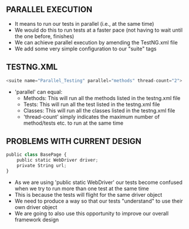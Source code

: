 ## PARALLEL EXECUTION

- It means to run our tests in parallel (i.e., at the same time)
- We would do this to run tests at a faster pace (not having to wait until the one before, finishes)
- We can achieve parallel execution by amending the TestNG.xml file
- We add some very simple configuration to our "suite" tags 

## TESTNG.XML

``` python
<suite name="Parallel_Testing" parallel="methods" thread-count="2">
```

- 'parallel' can equal:
	- Methods: This will run all the methods listed in the testng.xml file
	- Tests: This will run all the test listed in the testng.xml file
	- Classes: This will run all the classes listed in the testng.xml file
	- 'thread-count' simply indicates the maximum number of method/tests etc. to run at the same time

## PROBLEMS WITH CURRENT DESIGN

``` python
public class BasePage {
	public static WebDriver driver;
	private String url;
}
```
- As we are using 'public static WebDriver' our tests become confused when we try to run more than one test at the same time
- This is because the tests will flight for the same driver object
- We need to produce a way so that our tests "understand" to use their own driver object
- We are going to also use this opportunity to improve our overall framework design